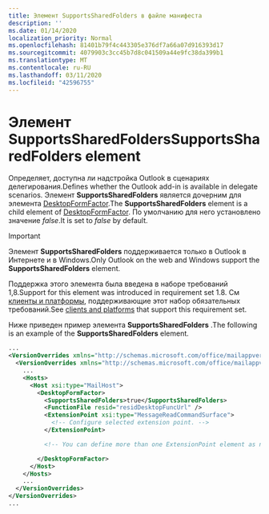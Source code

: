 ```yaml
---
title: Элемент SupportsSharedFolders в файле манифеста
description: ''
ms.date: 01/14/2020
localization_priority: Normal
ms.openlocfilehash: 81401b79f4c443305e376df7a66a07d916393d17
ms.sourcegitcommit: 4079903c3cc45b7d8c041509a44e9fc38da399b1
ms.translationtype: MT
ms.contentlocale: ru-RU
ms.lasthandoff: 03/11/2020
ms.locfileid: "42596755"
---
```

# <a name="supportssharedfolders-element"></a><span data-ttu-id="e5b25-102">Элемент SupportsSharedFolders</span><span class="sxs-lookup"><span data-stu-id="e5b25-102">SupportsSharedFolders element</span></span>

<span data-ttu-id="e5b25-103">Определяет, доступна ли надстройка Outlook в сценариях делегирования.</span><span class="sxs-lookup"><span data-stu-id="e5b25-103">Defines whether the Outlook add-in is available in delegate scenarios.</span></span> <span data-ttu-id="e5b25-104">Элемент **SupportsSharedFolders** является дочерним для элемента [DesktopFormFactor](desktopformfactor.md).</span><span class="sxs-lookup"><span data-stu-id="e5b25-104">The **SupportsSharedFolders** element is a child element of [DesktopFormFactor](desktopformfactor.md).</span></span> <span data-ttu-id="e5b25-105">По умолчанию для него установлено значение *false*.</span><span class="sxs-lookup"><span data-stu-id="e5b25-105">It is set to *false* by default.</span></span>

> [!IMPORTANT]
> <span data-ttu-id="e5b25-106">Элемент **SupportsSharedFolders** поддерживается только в Outlook в Интернете и в Windows.</span><span class="sxs-lookup"><span data-stu-id="e5b25-106">Only Outlook on the web and Windows support the **SupportsSharedFolders** element.</span></span>
>
> <span data-ttu-id="e5b25-107">Поддержка этого элемента была введена в наборе требований 1,8.</span><span class="sxs-lookup"><span data-stu-id="e5b25-107">Support for this element was introduced in requirement set 1.8.</span></span> <span data-ttu-id="e5b25-108">См [клиенты и платформы](../../reference/requirement-sets/outlook-api-requirement-sets.md#requirement-sets-supported-by-exchange-servers-and-outlook-clients), поддерживающие этот набор обязательных требований.</span><span class="sxs-lookup"><span data-stu-id="e5b25-108">See [clients and platforms](../../reference/requirement-sets/outlook-api-requirement-sets.md#requirement-sets-supported-by-exchange-servers-and-outlook-clients) that support this requirement set.</span></span>

<span data-ttu-id="e5b25-109">Ниже приведен пример элемента **SupportsSharedFolders** .</span><span class="sxs-lookup"><span data-stu-id="e5b25-109">The following is an example of the **SupportsSharedFolders** element.</span></span>

```XML
...
<VersionOverrides xmlns="http://schemas.microsoft.com/office/mailappversionoverrides" xsi:type="VersionOverridesV1_0">
  <VersionOverrides xmlns="http://schemas.microsoft.com/office/mailappversionoverrides/1.1" xsi:type="VersionOverridesV1_1">
    ...
    <Hosts>
      <Host xsi:type="MailHost">
        <DesktopFormFactor>
          <SupportsSharedFolders>true</SupportsSharedFolders>
          <FunctionFile resid="residDesktopFuncUrl" />
          <ExtensionPoint xsi:type="MessageReadCommandSurface">
            <!-- Configure selected extension point. -->
          </ExtensionPoint>

          <!-- You can define more than one ExtensionPoint element as needed. -->

        </DesktopFormFactor>
      </Host>
    </Hosts>
    ...
  </VersionOverrides>
</VersionOverrides>
...
```
